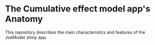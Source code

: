 # The Cumulative effect model app's Anatomy
This repository describes the main characteristics and features of the JoeModel shiny app.
